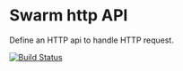 # Swarm http API

Define an HTTP api to handle HTTP request.

[![Build Status](https://travis-ci.org/swarm-framework/swarm-http-api.svg?branch=master)](https://travis-ci.org/swarm-framework/swarm-http-api)
